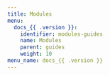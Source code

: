 ```yaml
---
title: Modules
menu:
  docs_{{ .version }}:
    identifier: modules-guides
    name: Modules
    parent: guides
    weight: 10
menu_name: docs_{{ .version }}
---
```

